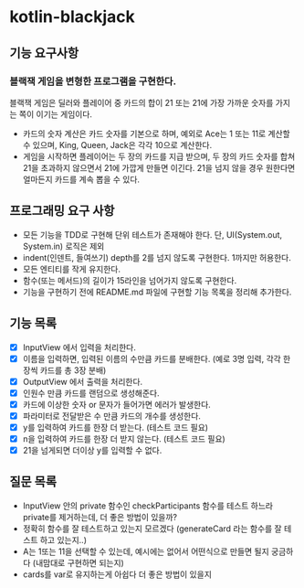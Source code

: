 # kotlin-blackjack

## 기능 요구사항

### 블랙잭 게임을 변형한 프로그램을 구현한다.

블랙잭 게임은 딜러와 플레이어 중 카드의 합이 21 또는 21에 가장 가까운 숫자를 가지는 쪽이 이기는 게임이다.

- 카드의 숫자 계산은 카드 숫자를 기본으로 하며, 예외로 Ace는 1 또는 11로 계산할 수 있으며, King, Queen, Jack은 각각 10으로 계산한다.
- 게임을 시작하면 플레이어는 두 장의 카드를 지급 받으며, 두 장의 카드 숫자를 합쳐 21을 초과하지 않으면서 21에 가깝게 만들면 이긴다. 21을 넘지 않을 경우 원한다면 얼마든지 카드를 계속 뽑을 수 있다.

## 프로그래밍 요구 사항
- 모든 기능을 TDD로 구현해 단위 테스트가 존재해야 한다. 단, UI(System.out, System.in) 로직은 제외
- indent(인덴트, 들여쓰기) depth를 2를 넘지 않도록 구현한다. 1까지만 허용한다.
- 모든 엔티티를 작게 유지한다.
- 함수(또는 메서드)의 길이가 15라인을 넘어가지 않도록 구현한다.
- 기능을 구현하기 전에 README.md 파일에 구현할 기능 목록을 정리해 추가한다.

## 기능 목록
- [x] InputView 에서 입력을 처리한다.
- [x] 이름을 입력하면, 입력된 이름의 수만큼 카드를 분배한다. (예로 3명 입력, 각각 한장씩 카드를 총 3장 분배)
- [x] OutputView 에서 출력을 처리한다.
- [x] 인원수 만큼 카드를 랜덤으로 생성해준다.
- [x] 카드에 이상한 숫자 or 문자가 들어가면 에러가 발생한다.
- [x] 파라미터로 전달받은 수 만큼 카드의 개수를 생성한다.
- [x] y를 입력하여 카드를 한장 더 받는다. (테스트 코드 필요)
- [x] n을 입력하여 카드를 한장 더 받지 않는다. (테스트 코드 필요)
- [x] 21을 넘게되면 더이상 y를 입력할 수 없다.

## 질문 목록
- InputView 안의 private 함수인 checkParticipants 함수를 테스트 하느라 private를 제거하는데, 더 좋은 방법이 있을까?
- 정확히 함수를 잘 테스트하고 있는지 모르겠다 (generateCard 라는 함수를 잘 테스트 하고 있는지..)
- A는 1또는 11을 선택할 수 있는데, 예시에는 없어서 어떤식으로 만들면 될지 궁금하다 (내맘대로 구현하면 되는지)
- cards를 var로 유지하는게 아쉽다 더 좋은 방법이 있을지

